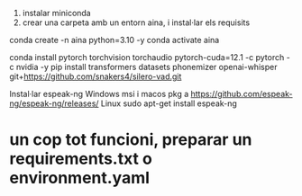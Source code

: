 
1. instalar miniconda
2. crear una carpeta amb un entorn aina, i instal·lar els requisits

conda create -n aina python=3.10 -y
conda activate aina

conda install pytorch torchvision torchaudio pytorch-cuda=12.1 -c pytorch -c nvidia -y
pip install transformers datasets phonemizer openai-whisper git+https://github.com/snakers4/silero-vad.git

Instal·lar espeak-ng
Windows msi i macos pkg a https://github.com/espeak-ng/espeak-ng/releases/
Linux sudo apt-get install espeak-ng 

# un cop tot funcioni, preparar un requirements.txt o environment.yaml

